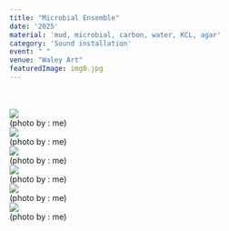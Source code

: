 ```yaml
---
title: "Microbial Ensemble"
date: '2025'
material: 'mud, microbial, carbon, water, KCL, agar'
category: 'Sound installation'
event: " "
venue: "Waley Art"
featuredImage: img0.jpg
---
```

  <div class="box">
      <div class="dscrptn">
        <br>
      </div>
  </div>

  <div class="box">
      <div class="dscrptn">
        <br>
      </div>
  </div>

  <div class="box">
      <img class="subimg" src="./img1.jpg">
      <div class="photocredit">(photo by : me)</div>
  </div>
  <div class="box">
      <img class="subimg" src="./img2.jpg">
      <div class="photocredit">(photo by : me)</div>
  </div>
  <div class="box">
      <img class="subimg" src="./img3.jpg">
      <div class="photocredit">(photo by : me)</div>
  </div>
  <div class="box">
      <img class="subimg" src="./img4.jpg">
      <div class="photocredit">(photo by : me)</div>
  </div>
  <div class="box">
      <img class="subimg" src="./img5.jpg">
      <div class="photocredit">(photo by : me)</div>
  </div>
  <div class="box">
      <img class="subimg" src="./img6.jpg">
      <div class="photocredit">(photo by : me)</div>
  </div>


  <div class="box"></div>

  <!-- <iframe title="vimeo-player" src="https://player.vimeo.com/video/1069926808?h=06fb2c96db" frameborder="0" allowfullscreen></iframe> -->

  <div class="box"></div>
